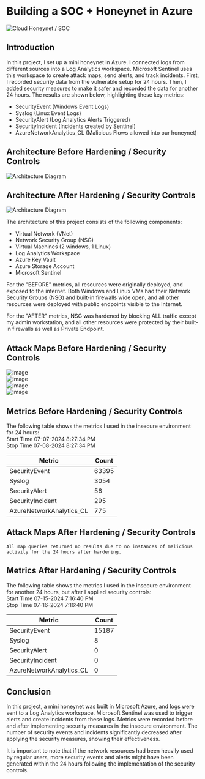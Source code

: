 # Building a SOC + Honeynet in Azure
![Cloud Honeynet / SOC](htt.jpg)

## Introduction

In this project, I set up a mini honeynet in Azure. I connected logs from different sources into a Log Analytics workspace. Microsoft Sentinel uses this workspace to create attack maps, send alerts, and track incidents. First, I recorded security data from the vulnerable setup for 24 hours. Then, I added security measures to make it safer and recorded the data for another 24 hours. The results are shown below, highlighting these key metrics:

- SecurityEvent (Windows Event Logs)
- Syslog (Linux Event Logs)
- SecurityAlert (Log Analytics Alerts Triggered)
- SecurityIncident (Incidents created by Sentinel)
- AzureNetworkAnalytics_CL (Malicious Flows allowed into our honeynet)

## Architecture Before Hardening / Security Controls
![Architecture Diagram](https.jpg)

## Architecture After Hardening / Security Controls
![Architecture Diagram](https.jpg)

The architecture of this project consists of the following components:

- Virtual Network (VNet)
- Network Security Group (NSG)
- Virtual Machines (2 windows, 1 Linux)
- Log Analytics Workspace
- Azure Key Vault
- Azure Storage Account
- Microsoft Sentinel

For the "BEFORE" metrics, all resources were originally deployed, and exposed to the internet. Both Windows and Linux VMs had their Network Security Groups (NSG) and built-in firewalls wide open, and all other resources were deployed with public endpoints visible to the Internet.

For the "AFTER" metrics, NSG was hardened by blocking ALL traffic except my admin workstation, and all other resources were protected by their built-in firewalls as well as Private Endpoint.

## Attack Maps Before Hardening / Security Controls
![image](https://github.com/user-attachments/assets/ea84c954-caf2-4f39-951b-583f579d041a)<br> 
![image](https://github.com/user-attachments/assets/1675b551-5b89-4d80-b8a0-ab9985ccb822)<br>
![image](https://github.com/user-attachments/assets/2d732bef-8828-4138-9cd5-94438d4c12f1)<br>
![image](https://github.com/user-attachments/assets/490091ab-85c5-4136-892a-52b01cf8d085)<br>

## Metrics Before Hardening / Security Controls

The following table shows the metrics I used in the insecure environment for 24 hours:
<br/> Start Time 07-07-2024 8:27:34 PM
<br/>Stop Time 07-08-2024 8:27:34 PM

| Metric                   | Count
| ------------------------ | -----
| SecurityEvent            | 63395
| Syslog                   | 3054
| SecurityAlert            | 56
| SecurityIncident         | 295
| AzureNetworkAnalytics_CL | 775

## Attack Maps After Hardening / Security Controls

```All map queries returned no results due to no instances of malicious activity for the 24 hours after hardening.```

## Metrics After Hardening / Security Controls

The following table shows the metrics I used in the insecure environment for another 24 hours, but after I applied security controls:
<br/> Start Time 07-15-2024 7:16:40 PM
<br/>Stop Time 07-16-2024 7:16:40 PM

| Metric                   | Count
| ------------------------ | -----
| SecurityEvent            | 15187
| Syslog                   | 8
| SecurityAlert            | 0
| SecurityIncident         | 0
| AzureNetworkAnalytics_CL | 0

## Conclusion

In this project, a mini honeynet was built in Microsoft Azure, and logs were sent to a Log Analytics workspace. Microsoft Sentinel was used to trigger alerts and create incidents from these logs. Metrics were recorded before and after implementing security measures in the insecure environment. The number of security events and incidents significantly decreased after applying the security measures, showing their effectiveness.

It is important to note that if the network resources had been heavily used by regular users, more security events and alerts might have been generated within the 24 hours following the implementation of the security controls.
